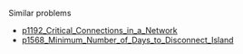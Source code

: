 Similar problems
- [p1192_Critical_Connections_in_a_Network](https://github.com/genxium/Leetcode/tree/master/p1192_Critical_Connections_in_a_Network) 
- [p1568_Minimum_Number_of_Days_to_Disconnect_Island](https://github.com/genxium/Leetcode/tree/master/p1568_Minimum_Number_of_Days_to_Disconnect_Island) 
